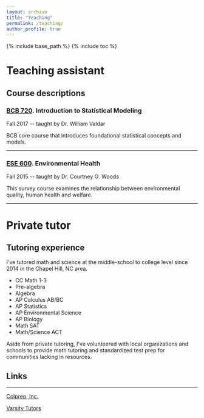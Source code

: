 ```yaml
---
layout: archive
title: "Teaching"
permalink: /teaching/
author_profile: true
---
```

{% include base_path %}
{% include toc %}

# Teaching assistant
## Course descriptions

### [BCB 720](https://bcb.unc.edu/current-course-schedule/#bcb720). Introduction to Statistical Modeling
Fall 2017 -- taught by Dr. William Valdar

BCB core course that introduces foundational statistical concepts and models.

-------------

### [ESE 600](https://sph.unc.edu/envr/envr-courses-offered/). Environmental Health
Fall 2015 -- taught by Dr. Courtney G. Woods

This survey course examines the relationship between environmental quality, human health and welfare.

---

# Private tutor
## Tutoring experience

I've tutored math and science at the middle-school to college level since 2014 in the Chapel Hill, NC area.

  - CC Math 1-3
  - Pre-algebra
  - Algebra
  - AP Calculus AB/BC
  - AP Statistics
  - AP Environmental Science
  - AP Biology
  - Math SAT
  - Math/Science ACT

Aside from private tutoring, I've volunteered with local organizations and schools to provide math tutoring and standardized test prep for communities lacking in resources.

## Links
-----------
[Colprep, Inc.](https://www.colpreptutoring.com/)

[Varsity Tutors](https://www.varsitytutors.com/)
